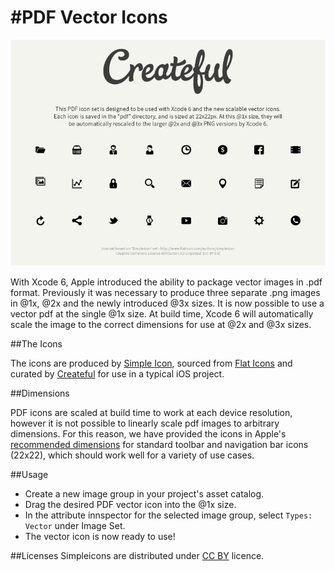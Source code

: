 #PDF Vector Icons
================

![pdf vector icons](pdf_icons.png)

With Xcode 6, Apple introduced the ability to package vector images in .pdf format. Previously it was necessary to produce three separate .png images in @1x, @2x and the newly introduced @3x sizes. It is now possible to use a vector pdf at the single @1x size. At build time, Xcode 6 will automatically scale the image to the correct dimensions for use at @2x and @3x sizes.

##The Icons

The icons are produced by [Simple Icon](http://www.flaticon.com/authors/simpleicon), sourced from [Flat Icons](http://www.flaticon.com) and curated by [Createful](https://www.createful.com) for use in a typical iOS project.

##Dimensions

PDF icons are scaled at build time to work at each device resolution, however it is not possible to linearly scale pdf images to arbitrary dimensions. For this reason, we have provided the icons in Apple's [recommended dimensions](https://developer.apple.com/library/IOs/documentation/UserExperience/Conceptual/MobileHIG/IconMatrix.html) for standard toolbar and navigation bar icons (22x22), which should work well for a variety of use cases.

##Usage
 - Create a new image group in your project's asset catalog. 
 - Drag the desired PDF vector icon into the @1x size. 
 - In the attribute innspector for the selected image group, select `Types: Vector` under Image Set.
 - The vector icon is now ready to use!

##Licenses
Simpleicons are distributed under
[CC BY](http://creativecommons.org/licenses/by/3.0/) licence.
